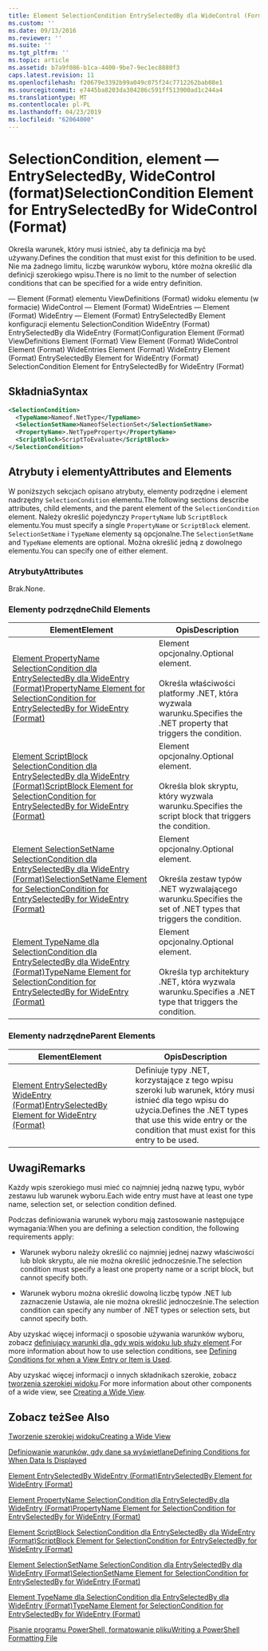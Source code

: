 ```yaml
---
title: Element SelectionCondition EntrySelectedBy dla WideControl (Format) | Dokumentacja firmy Microsoft
ms.custom: ''
ms.date: 09/13/2016
ms.reviewer: ''
ms.suite: ''
ms.tgt_pltfrm: ''
ms.topic: article
ms.assetid: b7a9f086-b1ca-4400-9be7-9ec1ec8880f3
caps.latest.revision: 11
ms.openlocfilehash: f20679e3392b99a049c075f24c7712262bab08e1
ms.sourcegitcommit: e7445ba8203da304286c591ff513900ad1c244a4
ms.translationtype: MT
ms.contentlocale: pl-PL
ms.lasthandoff: 04/23/2019
ms.locfileid: "62064000"
---
```

# <a name="selectioncondition-element-for-entryselectedby-for-widecontrol-format"></a><span data-ttu-id="4d768-102">SelectionCondition, element — EntrySelectedBy, WideControl (format)</span><span class="sxs-lookup"><span data-stu-id="4d768-102">SelectionCondition Element for EntrySelectedBy for WideControl (Format)</span></span>

<span data-ttu-id="4d768-103">Określa warunek, który musi istnieć, aby ta definicja ma być używany.</span><span class="sxs-lookup"><span data-stu-id="4d768-103">Defines the condition that must exist for this definition to be used.</span></span> <span data-ttu-id="4d768-104">Nie ma żadnego limitu, liczbę warunków wyboru, które można określić dla definicji szerokiego wpisu.</span><span class="sxs-lookup"><span data-stu-id="4d768-104">There is no limit to the number of selection conditions that can be specified for a wide entry definition.</span></span>

<span data-ttu-id="4d768-105">— Element (Format) elementu ViewDefinitions (Format) widoku elementu (w formacie) WideControl — Element (Format) WideEntries — Element (Format) WideEntry — Element (Format) EntrySelectedBy Element konfiguracji elementu SelectionCondition WideEntry (Format) EntrySelectedBy dla WideEntry (Format)</span><span class="sxs-lookup"><span data-stu-id="4d768-105">Configuration Element (Format) ViewDefinitions Element (Format) View Element (Format) WideControl Element (Format) WideEntries Element (Format) WideEntry Element (Format) EntrySelectedBy Element for WideEntry (Format) SelectionCondition Element for EntrySelectedBy for WideEntry (Format)</span></span>

## <a name="syntax"></a><span data-ttu-id="4d768-106">Składnia</span><span class="sxs-lookup"><span data-stu-id="4d768-106">Syntax</span></span>

```xml
<SelectionCondition>
  <TypeName>Nameof.NetType</TypeName>
  <SelectionSetName>NameofSelectionSet</SelectionSetName>
  <PropertyName>.NetTypeProperty</PropertyName>
  <ScriptBlock>ScriptToEvaluate</ScriptBlock>
</SelectionCondition>
```

## <a name="attributes-and-elements"></a><span data-ttu-id="4d768-107">Atrybuty i elementy</span><span class="sxs-lookup"><span data-stu-id="4d768-107">Attributes and Elements</span></span>

<span data-ttu-id="4d768-108">W poniższych sekcjach opisano atrybuty, elementy podrzędne i element nadrzędny `SelectionCondition` elementu.</span><span class="sxs-lookup"><span data-stu-id="4d768-108">The following sections describe attributes, child elements, and the parent element of the `SelectionCondition` element.</span></span> <span data-ttu-id="4d768-109">Należy określić pojedynczy `PropertyName` lub `ScriptBlock` elementu.</span><span class="sxs-lookup"><span data-stu-id="4d768-109">You must specify a single `PropertyName` or `ScriptBlock` element.</span></span> <span data-ttu-id="4d768-110">`SelectionSetName` i `TypeName` elementy są opcjonalne.</span><span class="sxs-lookup"><span data-stu-id="4d768-110">The `SelectionSetName` and `TypeName` elements are optional.</span></span> <span data-ttu-id="4d768-111">Można określić jedną z dowolnego elementu.</span><span class="sxs-lookup"><span data-stu-id="4d768-111">You can specify one of either element.</span></span>

### <a name="attributes"></a><span data-ttu-id="4d768-112">Atrybuty</span><span class="sxs-lookup"><span data-stu-id="4d768-112">Attributes</span></span>

<span data-ttu-id="4d768-113">Brak.</span><span class="sxs-lookup"><span data-stu-id="4d768-113">None.</span></span>

### <a name="child-elements"></a><span data-ttu-id="4d768-114">Elementy podrzędne</span><span class="sxs-lookup"><span data-stu-id="4d768-114">Child Elements</span></span>

|<span data-ttu-id="4d768-115">Element</span><span class="sxs-lookup"><span data-stu-id="4d768-115">Element</span></span>|<span data-ttu-id="4d768-116">Opis</span><span class="sxs-lookup"><span data-stu-id="4d768-116">Description</span></span>|
|-------------|-----------------|
|[<span data-ttu-id="4d768-117">Element PropertyName SelectionCondition dla EntrySelectedBy dla WideEntry (Format)</span><span class="sxs-lookup"><span data-stu-id="4d768-117">PropertyName Element for SelectionCondition for EntrySelectedBy for WideEntry (Format)</span></span>](./propertyname-element-for-selectioncondition-for-entryselectedby-for-wideentry-format.md)|<span data-ttu-id="4d768-118">Element opcjonalny.</span><span class="sxs-lookup"><span data-stu-id="4d768-118">Optional element.</span></span><br /><br /> <span data-ttu-id="4d768-119">Określa właściwości platformy .NET, która wyzwala warunku.</span><span class="sxs-lookup"><span data-stu-id="4d768-119">Specifies the .NET property that triggers the condition.</span></span>|
|[<span data-ttu-id="4d768-120">Element ScriptBlock SelectionCondition dla EntrySelectedBy dla WideEntry (Format)</span><span class="sxs-lookup"><span data-stu-id="4d768-120">ScriptBlock Element for SelectionCondition for EntrySelectedBy for WideEntry (Format)</span></span>](./scriptblock-element-for-selectioncondition-for-entryselectedby-for-widecontrol-format.md)|<span data-ttu-id="4d768-121">Element opcjonalny.</span><span class="sxs-lookup"><span data-stu-id="4d768-121">Optional element.</span></span><br /><br /> <span data-ttu-id="4d768-122">Określa blok skryptu, który wyzwala warunku.</span><span class="sxs-lookup"><span data-stu-id="4d768-122">Specifies the script block that triggers the condition.</span></span>|
|[<span data-ttu-id="4d768-123">Element SelectionSetName SelectionCondition dla EntrySelectedBy dla WideEntry (Format)</span><span class="sxs-lookup"><span data-stu-id="4d768-123">SelectionSetName Element for SelectionCondition for EntrySelectedBy for WideEntry (Format)</span></span>](./selectionsetname-element-for-selectioncondition-for-entryselectedby-for-wideentry-format.md)|<span data-ttu-id="4d768-124">Element opcjonalny.</span><span class="sxs-lookup"><span data-stu-id="4d768-124">Optional element.</span></span><br /><br /> <span data-ttu-id="4d768-125">Określa zestaw typów .NET wyzwalającego warunku.</span><span class="sxs-lookup"><span data-stu-id="4d768-125">Specifies the set of .NET types that triggers the condition.</span></span>|
|[<span data-ttu-id="4d768-126">Element TypeName dla SelectionCondition dla EntrySelectedBy dla WideEntry (Format)</span><span class="sxs-lookup"><span data-stu-id="4d768-126">TypeName Element for SelectionCondition for EntrySelectedBy for WideEntry (Format)</span></span>](./typename-element-for-selectioncondition-for-entryselectedby-for-widecontrol-format.md)|<span data-ttu-id="4d768-127">Element opcjonalny.</span><span class="sxs-lookup"><span data-stu-id="4d768-127">Optional element.</span></span><br /><br /> <span data-ttu-id="4d768-128">Określa typ architektury .NET, która wyzwala warunku.</span><span class="sxs-lookup"><span data-stu-id="4d768-128">Specifies a .NET type that triggers the condition.</span></span>|

### <a name="parent-elements"></a><span data-ttu-id="4d768-129">Elementy nadrzędne</span><span class="sxs-lookup"><span data-stu-id="4d768-129">Parent Elements</span></span>

|<span data-ttu-id="4d768-130">Element</span><span class="sxs-lookup"><span data-stu-id="4d768-130">Element</span></span>|<span data-ttu-id="4d768-131">Opis</span><span class="sxs-lookup"><span data-stu-id="4d768-131">Description</span></span>|
|-------------|-----------------|
|[<span data-ttu-id="4d768-132">Element EntrySelectedBy WideEntry (Format)</span><span class="sxs-lookup"><span data-stu-id="4d768-132">EntrySelectedBy Element for WideEntry (Format)</span></span>](./entryselectedby-element-for-wideentry-format.md)|<span data-ttu-id="4d768-133">Definiuje typy .NET, korzystające z tego wpisu szeroki lub warunek, który musi istnieć dla tego wpisu do użycia.</span><span class="sxs-lookup"><span data-stu-id="4d768-133">Defines the .NET types that use this wide entry or the condition that must exist for this entry to be used.</span></span>|

## <a name="remarks"></a><span data-ttu-id="4d768-134">Uwagi</span><span class="sxs-lookup"><span data-stu-id="4d768-134">Remarks</span></span>

<span data-ttu-id="4d768-135">Każdy wpis szerokiego musi mieć co najmniej jedną nazwę typu, wybór zestawu lub warunek wyboru.</span><span class="sxs-lookup"><span data-stu-id="4d768-135">Each wide entry must have at least one type name, selection set, or selection condition defined.</span></span>

<span data-ttu-id="4d768-136">Podczas definiowania warunek wyboru mają zastosowanie następujące wymagania:</span><span class="sxs-lookup"><span data-stu-id="4d768-136">When you are defining a selection condition, the following requirements apply:</span></span>

- <span data-ttu-id="4d768-137">Warunek wyboru należy określić co najmniej jednej nazwy właściwości lub blok skryptu, ale nie można określić jednocześnie.</span><span class="sxs-lookup"><span data-stu-id="4d768-137">The selection condition must specify a least one property name or a script block, but cannot specify both.</span></span>

- <span data-ttu-id="4d768-138">Warunek wyboru można określić dowolną liczbę typów .NET lub zaznaczenie Ustawia, ale nie można określić jednocześnie.</span><span class="sxs-lookup"><span data-stu-id="4d768-138">The selection condition can specify any number of .NET types or selection sets, but cannot specify both.</span></span>

<span data-ttu-id="4d768-139">Aby uzyskać więcej informacji o sposobie używania warunków wyboru, zobacz [definiujący warunki dla, gdy wpis widoku lub służy element](./defining-conditions-for-displaying-data.md).</span><span class="sxs-lookup"><span data-stu-id="4d768-139">For more information about how to use selection conditions, see [Defining Conditions for when a View Entry or Item is Used](./defining-conditions-for-displaying-data.md).</span></span>

<span data-ttu-id="4d768-140">Aby uzyskać więcej informacji o innych składnikach szerokie, zobacz [tworzenia szerokiej widoku](./creating-a-wide-view.md).</span><span class="sxs-lookup"><span data-stu-id="4d768-140">For more information about other components of a wide view, see [Creating a Wide View](./creating-a-wide-view.md).</span></span>

## <a name="see-also"></a><span data-ttu-id="4d768-141">Zobacz też</span><span class="sxs-lookup"><span data-stu-id="4d768-141">See Also</span></span>

[<span data-ttu-id="4d768-142">Tworzenie szerokiej widoku</span><span class="sxs-lookup"><span data-stu-id="4d768-142">Creating a Wide View</span></span>](./creating-a-wide-view.md)

[<span data-ttu-id="4d768-143">Definiowanie warunków, gdy dane są wyświetlane</span><span class="sxs-lookup"><span data-stu-id="4d768-143">Defining Conditions for When Data Is Displayed</span></span>](./defining-conditions-for-displaying-data.md)

[<span data-ttu-id="4d768-144">Element EntrySelectedBy WideEntry (Format)</span><span class="sxs-lookup"><span data-stu-id="4d768-144">EntrySelectedBy Element for WideEntry (Format)</span></span>](./entryselectedby-element-for-wideentry-format.md)

[<span data-ttu-id="4d768-145">Element PropertyName SelectionCondition dla EntrySelectedBy dla WideEntry (Format)</span><span class="sxs-lookup"><span data-stu-id="4d768-145">PropertyName Element for SelectionCondition for EntrySelectedBy for WideEntry (Format)</span></span>](./propertyname-element-for-selectioncondition-for-entryselectedby-for-wideentry-format.md)

[<span data-ttu-id="4d768-146">Element ScriptBlock SelectionCondition dla EntrySelectedBy dla WideEntry (Format)</span><span class="sxs-lookup"><span data-stu-id="4d768-146">ScriptBlock Element for SelectionCondition for EntrySelectedBy for WideEntry (Format)</span></span>](./scriptblock-element-for-selectioncondition-for-entryselectedby-for-widecontrol-format.md)

[<span data-ttu-id="4d768-147">Element SelectionSetName SelectionCondition dla EntrySelectedBy dla WideEntry (Format)</span><span class="sxs-lookup"><span data-stu-id="4d768-147">SelectionSetName Element for SelectionCondition for EntrySelectedBy for WideEntry (Format)</span></span>](./selectionsetname-element-for-selectioncondition-for-entryselectedby-for-wideentry-format.md)

[<span data-ttu-id="4d768-148">Element TypeName dla SelectionCondition dla EntrySelectedBy dla WideEntry (Format)</span><span class="sxs-lookup"><span data-stu-id="4d768-148">TypeName Element for SelectionCondition for EntrySelectedBy for WideEntry (Format)</span></span>](./typename-element-for-selectioncondition-for-entryselectedby-for-widecontrol-format.md)

[<span data-ttu-id="4d768-149">Pisanie programu PowerShell, formatowanie pliku</span><span class="sxs-lookup"><span data-stu-id="4d768-149">Writing a PowerShell Formatting File</span></span>](./writing-a-powershell-formatting-file.md)
